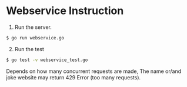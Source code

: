 # Webservice Instruction


1. Run the server.
```sh
$ go run webservice.go
```
2. Run the test 
```sh
$ go test -v webservice_test.go
```
Depends on how many concurrent requests are made, The name or/and joke website may return 429 Error (too many requests).
